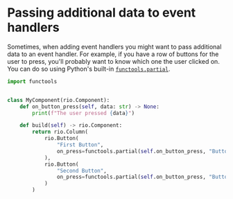 # Passing additional data to event handlers

Sometimes, when adding event handlers you might want to pass additional data to
an event handler. For example, if you have a row of buttons for the user to
press, you'll probably want to know which one the user clicked on. You can do so
using Python's built-in
[`functools.partial`](https://docs.python.org/3/library/functools.html#functools.partial).

```python
import functools


class MyComponent(rio.Component):
    def on_button_press(self, data: str) -> None:
        print(f"The user pressed {data}")

    def build(self) -> rio.Component:
        return rio.Column(
            rio.Button(
                "First Button",
                on_press=functools.partial(self.on_button_press, "Button 1"),
            ),
            rio.Button(
                "Second Button",
                on_press=functools.partial(self.on_button_press, "Button 2"),
            )
        )
```
